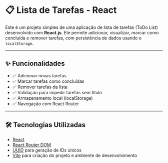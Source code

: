 # 📋 Lista de Tarefas - React

Este é um projeto simples de uma aplicação de lista de tarefas (ToDo List) desenvolvido com **React.js**. Ele permite adicionar, visualizar, marcar como concluída e remover tarefas, com persistência de dados usando o `localStorage`.

---

## ✨ Funcionalidades

- ✅ Adicionar novas tarefas
- ✅ Marcar tarefas como concluídas
- ✅ Remover tarefas da lista
- ✅ Validação para impedir tarefas sem título
- ✅ Armazenamento local (localStorage)
- ✅ Navegação com React Router

---

## 🛠 Tecnologias Utilizadas

- [React](https://reactjs.org/)
- [React Router DOM](https://reactrouter.com/)
- [UUID](https://www.npmjs.com/package/uuid) para geração de IDs únicos
- [Vite](https://vitejs.dev/) para criação do projeto e ambiente de desenvolvimento
